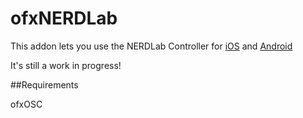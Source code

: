 ofxNERDLab
==========

This addon lets you use the NERDLab Controller for [iOS](https://itunes.apple.com/us/app/nerdlab-controller/id827566722?mt=8) and [Android](https://play.google.com/store/apps/details?id=com.dataplayed.nerdlabcontroller.app)

It's still a work in progress!

##Requirements

ofxOSC
